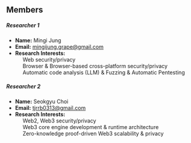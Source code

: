 ## Members 

##### Researcher 1
- **Name:** Mingi Jung
- **Email:** mingijung.grape@gmail.com
- **Research Interests:** <br>
    &nbsp;&nbsp;&nbsp;&nbsp;&nbsp;Web security/privacy<br>
    &nbsp;&nbsp;&nbsp;&nbsp;&nbsp;Browser & Browser-based cross-platform security/privacy<br>
    &nbsp;&nbsp;&nbsp;&nbsp;&nbsp;Automatic code analysis (LLM) & Fuzzing & Automatic Pentesting<br>

##### Researcher 2
- **Name:** Seokgyu Choi
- **Email:** tjrrb0313@gmail.com
- **Research Interests:** <br>
    &nbsp;&nbsp;&nbsp;&nbsp;&nbsp;Web2, Web3 security/privacy<br>
    &nbsp;&nbsp;&nbsp;&nbsp;&nbsp;Web3 core engine development & runtime architecture<br>
    &nbsp;&nbsp;&nbsp;&nbsp;&nbsp;Zero-knowledge proof-driven Web3 scalability & privacy<br>
    